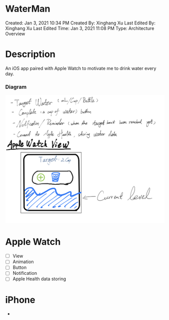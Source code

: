 # WaterMan

Created: Jan 3, 2021 10:34 PM
Created By: Xinghang Xu
Last Edited By: Xinghang Xu
Last Edited Time: Jan 3, 2021 11:08 PM
Type: Architecture Overview

# Description

An iOS app paired with Apple Watch to motivate me to drink water every day.

### Diagram

![WaterMan_diagram](WaterMan_md/WaterMan%2062269e6923c84a3b8ff8787945f97f67/IMG_0172.jpg)

# Apple Watch

- [ ]  View
- [ ]  Animation
- [ ]  Button
- [ ]  Notification
- [ ]  Apple Health data storing

# iPhone

-
